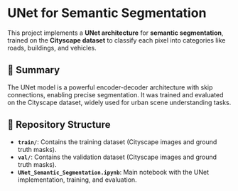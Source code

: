 # UNet for Semantic Segmentation

This project implements a **UNet architecture** for **semantic segmentation**, trained on the **Cityscape dataset** to classify each pixel into categories like roads, buildings, and vehicles.

## 📜 Summary
The UNet model is a powerful encoder-decoder architecture with skip connections, enabling precise segmentation. It was trained and evaluated on the Cityscape dataset, widely used for urban scene understanding tasks.

## 📂 Repository Structure
- **`train/`**: Contains the training dataset (Cityscape images and ground truth masks).
- **`val/`**: Contains the validation dataset (Cityscape images and ground truth masks).
- **`UNet_Semantic_Segmentation.ipynb`**: Main notebook with the UNet implementation, training, and evaluation.
